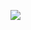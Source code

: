 ![](https://www.nta.go.jp/tmp/b8c07442-89da-4b91-90fe-ff067002987c/images/718edb22d3f83675f73c279afb7f775bfcf07a86f12aada88ad341dba688560a.jpg)